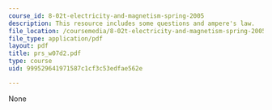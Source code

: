 ```yaml
---
course_id: 8-02t-electricity-and-magnetism-spring-2005
description: This resource includes some questions and ampere's law.
file_location: /coursemedia/8-02t-electricity-and-magnetism-spring-2005/999529641971587c1cf3c53edfae562e_prs_w07d2.pdf
file_type: application/pdf
layout: pdf
title: prs_w07d2.pdf
type: course
uid: 999529641971587c1cf3c53edfae562e

---
```

None